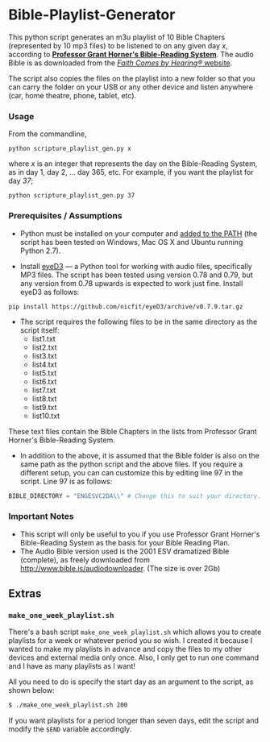 Bible-Playlist-Generator
========================

This python script generates an m3u playlist of 10 Bible Chapters (represented by 10 mp3 files) to be listened to on any given day _x_, according to [**Professor Grant Horner's Bible-Reading System**](http://www.thevinefellowship.com/10Lists.pdf). The audio Bible is as downloaded from the [_Faith Comes by Hearing®_ website](http://www.bible.is/audiodownloader).

The script also copies the files on the playlist into a new folder
so that you can carry the folder on your USB or any other device and listen anywhere (car, home theatre, phone, tablet, etc).

### Usage

From the commandline, 

```
python scripture_playlist_gen.py x
```

where *x* is an integer that represents the day on the Bible-Reading System, as in day 1, day 2, ... day 365, etc. For example, if you want the playlist for day *37*;

```
python scripture_playlist_gen.py 37
```

### Prerequisites / Assumptions

* Python must be installed on your computer and [added to the PATH](http://superuser.com/questions/143119/how-to-add-python-to-the-windows-path) (the script has been tested on Windows, Mac OS X and Ubuntu running Python 2.7).

* Install [eyeD3](http://eyed3.nicfit.net/) &mdash; a Python tool for working with audio files, specifically MP3 files. The script has been tested using version 0.78 and 0.79, but any version from 0.78 upwards is expected to work just fine. Install eyeD3 as follows:

```
pip install https://github.com/nicfit/eyeD3/archive/v0.7.9.tar.gz
```

* The script requires the following files to be in the same directory as the script itself:
  * list1.txt
  * list2.txt
  * list3.txt
  * list4.txt
  * list5.txt
  * list6.txt
  * list7.txt
  * list8.txt
  * list9.txt
  * list10.txt

These text files contain the Bible Chapters in the lists from Professor Grant Horner's Bible-Reading System.

* In addition to the above, it is assumed that the Bible folder is also on the same path as the python script and the above files. If you require a different setup, you can can customize this by editing line 97 in the script. Line 97 is as follows:

```python
BIBLE_DIRECTORY = "ENGESVC2DA\\" # Change this to suit your directory.
```


### Important Notes

* This script will only be useful to you if you use Professor Grant Horner's Bible-Reading System as the basis for your Bible Reading Plan.
* The Audio Bible version used is the 2001 ESV dramatized Bible (complete), as freely downloaded from http://www.bible.is/audiodownloader. (The size is over 2Gb)


## Extras

### `make_one_week_playlist.sh`

There's a bash script `make_one_week_playlist.sh` which allows you to create playlists for a week or whatever period you so wish. I created it because I wanted to make my playlists in advance and copy the files to my other devices and external media only once. Also, I only get to run one command and I have as many playlists as I want!

All you need to do is specify the start day as an argument to the script, as shown below:

```bash
$ ./make_one_week_playlist.sh 200
```

If you want playlists for a period longer than seven days, edit the script and modify the `$END` variable accordingly.
